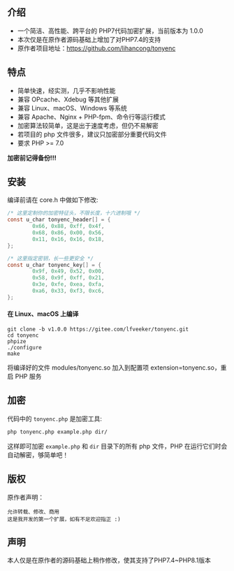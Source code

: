 ## 介绍

- 一个简洁、高性能、跨平台的 PHP7代码加密扩展，当前版本为 1.0.0
- 本次仅是在原作者源码基础上增加了对PHP7.4的支持
- 原作者项目地址：https://github.com/lihancong/tonyenc

## 特点

- 简单快速，经实测，几乎不影响性能
- 兼容 OPcache、Xdebug 等其他扩展
- 兼容 Linux、macOS、Windows 等系统
- 兼容 Apache、Nginx + PHP-fpm、命令行等运行模式
- 加密算法较简单，这是出于速度考虑，但仍不易解密
- 若项目的 php 文件很多，建议只加密部分重要代码文件
- 要求 PHP >= 7.0

**加密前记得备份!!!**

## 安装

编译前请在 core.h 中做如下修改:
```c
/* 这里定制你的加密特征头，不限长度，十六进制哦 */
const u_char tonyenc_header[] = {
        0x66, 0x88, 0xff, 0x4f,
        0x68, 0x86, 0x00, 0x56,
        0x11, 0x16, 0x16, 0x18,
};

/* 这里指定密钥，长一些更安全 */
const u_char tonyenc_key[] = {
        0x9f, 0x49, 0x52, 0x00,
        0x58, 0x9f, 0xff, 0x21,
        0x3e, 0xfe, 0xea, 0xfa,
        0xa6, 0x33, 0xf3, 0xc6,
};
```

#### 在 Linux、macOS 上编译
```
git clone -b v1.0.0 https://gitee.com/lfveeker/tonyenc.git
cd tonyenc
phpize
./configure
make
```
将编译好的文件 modules/tonyenc.so 加入到配置项 extension=tonyenc.so，重启 PHP 服务

## 加密

代码中的 `tonyenc.php` 是加密工具:
```bash
php tonyenc.php example.php dir/
```
这样即可加密 `example.php` 和 `dir` 目录下的所有 php 文件，PHP 在运行它们时会自动解密，够简单吧！

## 版权
原作者声明：
```
允许转载、修改、商用
这是我开发的第一个扩展，如有不足欢迎指正 :)
```
## 声明
本人仅是在原作者的源码基础上稍作修改，使其支持了PHP7.4~PHP8.1版本
